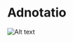 # Adnotatio
![Alt text](https://firebasestorage.googleapis.com/v0/b/projetia-8a0f1.appspot.com/o/uploads%2Fadno.svg?alt=media&token=2992a291-6958-4155-9282-6d37084d3b76)


